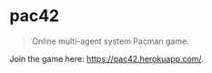 # pac42
> Online multi-agent system Pacman game.

Join the game here: https://pac42.herokuapp.com/.
